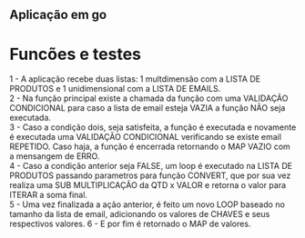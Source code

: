 ## Aplicação em go

# Funcões e testes
1 - A aplicação recebe duas listas: 1 multdimensão com a LISTA DE PRODUTOS e 1 unidimensional com a LISTA DE EMAILS.<br />
2 - Na função principal existe a chamada da função com uma VALIDAÇÃO CONDICIONAL para caso a lista de email esteja VAZIA a função NÃO seja executada.<br />
3 - Caso a condição dois, seja satisfeita, a função é executada e novamente é executada uma VALIDAÇÃO CONDICIONAL verificando se existe email REPETIDO. Caso
haja, a função é encerrada retornando o MAP VAZIO com a mensangem de ERRO.<br />
4 - Caso a condição anterior seja FALSE, um loop é executado na LISTA DE PRODUTOS passando parametros para função CONVERT, que por sua vez realiza uma
SUB MULTIPLICAÇÃO da QTD x VALOR e retorna o valor para ITERAR a soma final.<br />
5 - Uma vez finalizada a ação anterior, é feito um novo LOOP baseado no tamanho da lista de email, adicionando os valores de CHAVES e seus respectivos valores.
6 -  E por fim é retornado o MAP de valores.
